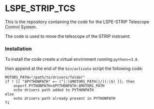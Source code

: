# LSPE_STRIP_TCS
This is the repository containing the code for the LSPE-STRIP Telescope Control System.

The code is used to move the telescope of the STRIP instruent.

### Installation

To install the code create a virtual envirnment running `python>=3.8`

then append at the end of the `bin/activate` script the following code:
```
MOTORS_PATH="/path/to/drivers/folder"
if ! [[ "$PYTHONPATH" =~ (^|:)$MOTORS_PATH(|/)(:|$) ]]; then
    export PYTHONPATH=$PYTHONPATH:$MOTORS_PATH
    echo drivers path added to PYTHONPATH
else
    echo drivers path already present in PYTHONPATH
fi
```
